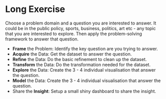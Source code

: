 # Long Exercise

Choose a problem domain and a question you are interested to answer. It could be in the public policy, sports, business, politics, art etc - any topic that you are interested to explore. Then apply the problem-solving framework to answer that question.

- **Frame** the Problem: Identify the key question are you trying to answer.
- **Acquire** the Data: Get the dataset to answer the question.
- **Refine** the Data: Do the basic refinement to clean up the dataset.
- **Transform** the Data: Do the transformation needed for the dataset.
- **Explore** the Data: Create the 3 - 4 individual visualisation that answer the question.
- **Model** the Data: Create the 3 - 4 individual visualisation that answer the question.
- Share the **Insight**: Setup a small shiny dashboard to share the insight.
